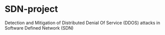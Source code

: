 # SDN-project
Detection and Mitigation of Distributed Denial Of Service (DDOS) attacks in Software Defined Network (SDN)
